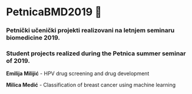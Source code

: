 # PetnicaBMD2019  :star2:
### Petnički učenički projekti realizovani na letnjem seminaru biomedicine 2019.
### Student projects realized during the Petnica summer seminar of 2019.



  **Emilija Milijić** - HPV drug screening and drug development
  
  **Milica Medić** - Classification of breast cancer using machine learning
